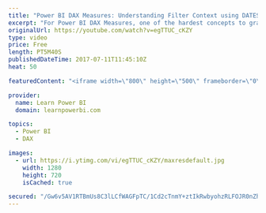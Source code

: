 ```yaml
---
title: "Power BI DAX Measures: Understanding Filter Context using DATESYTD Example (I.C.A.N. Rule)"
excerpt: "For Power BI DAX Measures, one of the hardest concepts to grasp is the Filter Context. Or is it? I explain the “Filter Context” with the 4-easy-step approach of the I.C.A.N. Rule; using a DATESYTD Example. I. Incoming Filters C. CALCULATE does it’s Magic! A. Apply relationships (filters flow Across relationships)"
originalUrl: https://youtube.com/watch?v=egTTUC_cKZY
type: video
price: Free
length: PT5M40S
publishedDateTime: 2017-07-11T11:45:10Z
heat: 50

featuredContent: "<iframe width=\"800\" height=\"500\" frameborder=\"0\" src=\"https://www.youtube.com/embed/egTTUC_cKZY\" allow=\"accelerometer; autoplay; encrypted-media; gyroscope; picture-in-picture\" allowfullscreen></iframe>"

provider:
  name: Learn Power BI
  domain: learnpowerbi.com

topics:
  - Power BI
  - DAX

images:
  - url: https://i.ytimg.com/vi/egTTUC_cKZY/maxresdefault.jpg
    width: 1280
    height: 720
    isCached: true

secured: "/Gw6v5AV1RTBmUs8C3lLCfWAGFpTC/1Cd2cTnmY+ztIkRwbyohzRLFOJR0nZhnhAH+I8VekYpvUctwGUcR6TJeVZddff2xBVsuxDp1W08MaGenTcstKMf3UUd3izHrtsMsacu29Ix2qB+QYyf2q4Q/ubaSycGs5DMaZrhESyJMOYOffV1qDaAsc0s8VhE/1dXfmyQ6QpihfFY/Lq6HrZmYYvRSkW/cS0M8hHJXx9ZVd1UAW9NC5QEgus1qXbKxPP09yBvtceMn7xX+ZOKVlF3kZf3xYxFJxX2iytkbbs6957PLsOLB7ANI7hRmGQ2nRaXyzHFfHZ3kahRdZ2pGDdw0LjmSX6tSyyH2VCDDOHrUnIZehoCqmGRgVVLjnyyrW20dma/GjF4mGQHMAbXT1C9pqh/E52LY5i+ZE0B05w1QU=;Bd28lC2zxEudBKIbr5PTPg=="
---
```


